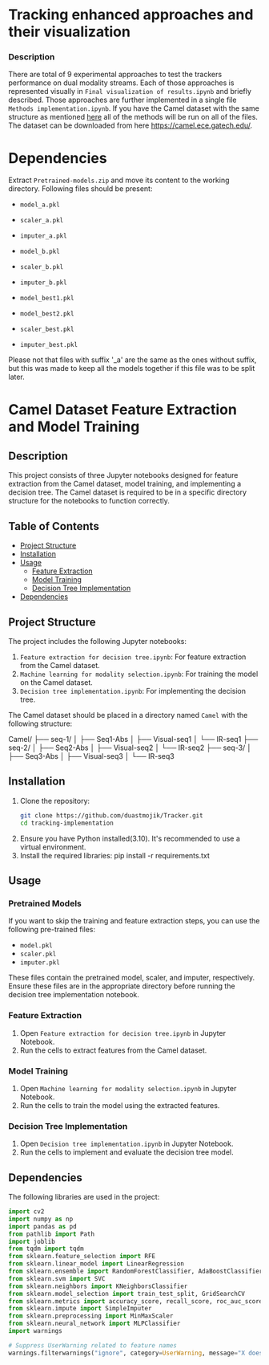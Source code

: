 # Tracking enhanced approaches and their visualization

### Description
There are total of 9 experimental approaches to test the trackers performance on dual modality streams. Each of those approaches is represented visually in `Final visualization of results.ipynb` and briefly described. Those approaches are further implemented in a single file `Methods implementation.ipynb`. If you have the Camel dataset with the same structure as mentioned [here](#project-structure) all of the methods will be run on all of the files. The dataset can be downloaded from here https://camel.ece.gatech.edu/.

# Dependencies
Extract `Pretrained-models.zip` and move its content to the working directory. Following files should be present:
- `model_a.pkl`
- `scaler_a.pkl`
- `imputer_a.pkl`

- `model_b.pkl`
- `scaler_b.pkl`
- `imputer_b.pkl`

- `model_best1.pkl`
- `model_best2.pkl`
- `scaler_best.pkl`
- `imputer_best.pkl`

Please not that files with suffix '_a' are the same as the ones without suffix, but this was made to keep all the models together if this file was to be split later. 

# Camel Dataset Feature Extraction and Model Training

## Description
This project consists of three Jupyter notebooks designed for feature extraction from the Camel dataset, model training, and implementing a decision tree. The Camel dataset is required to be in a specific directory structure for the notebooks to function correctly.

## Table of Contents
- [Project Structure](#project-structure)
- [Installation](#installation)
- [Usage](#usage)
  - [Feature Extraction](#feature-extraction)
  - [Model Training](#model-training)
  - [Decision Tree Implementation](#decision-tree-implementation)
- [Dependencies](#dependencies)

## Project Structure
The project includes the following Jupyter notebooks:
1. `Feature extraction for decision tree.ipynb`: For feature extraction from the Camel dataset.
2. `Machine learning for modality selection.ipynb`: For training the model on the Camel dataset.
3. `Decision tree implementation.ipynb`: For implementing the decision tree.

The Camel dataset should be placed in a directory named `Camel` with the following structure:

Camel/
├── seq-1/
│   ├── Seq1-Abs
│   ├── Visual-seq1
│   └── IR-seq1
├── seq-2/
│   ├── Seq2-Abs
│   ├── Visual-seq2
│   └── IR-seq2
├── seq-3/
│   ├── Seq3-Abs
│   ├── Visual-seq3
│   └── IR-seq3 



## Installation
1. Clone the repository:
   ```bash
   git clone https://github.com/duastmojik/Tracker.git
   cd tracking-implementation
2. Ensure you have Python installed(3.10). It's recommended to use a virtual environment.
3. Install the required libraries:
    pip install -r requirements.txt
    
## Usage

### Pretrained Models
If you want to skip the training and feature extraction steps, you can use the following pre-trained files:
- `model.pkl`
- `scaler.pkl`
- `imputer.pkl`

These files contain the pretrained model, scaler, and imputer, respectively. Ensure these files are in the appropriate directory before running the decision tree implementation notebook.

### Feature Extraction
1. Open `Feature extraction for decision tree.ipynb` in Jupyter Notebook.
2. Run the cells to extract features from the Camel dataset.

### Model Training
1. Open `Machine learning for modality selection.ipynb` in Jupyter Notebook.
2. Run the cells to train the model using the extracted features.

### Decision Tree Implementation
1. Open `Decision tree implementation.ipynb` in Jupyter Notebook.
2. Run the cells to implement and evaluate the decision tree model.


## Dependencies
The following libraries are used in the project:
```python
import cv2
import numpy as np
import pandas as pd
from pathlib import Path
import joblib
from tqdm import tqdm
from sklearn.feature_selection import RFE
from sklearn.linear_model import LinearRegression
from sklearn.ensemble import RandomForestClassifier, AdaBoostClassifier, GradientBoostingClassifier
from sklearn.svm import SVC
from sklearn.neighbors import KNeighborsClassifier
from sklearn.model_selection import train_test_split, GridSearchCV
from sklearn.metrics import accuracy_score, recall_score, roc_auc_score, f1_score
from sklearn.impute import SimpleImputer
from sklearn.preprocessing import MinMaxScaler
from sklearn.neural_network import MLPClassifier
import warnings

# Suppress UserWarning related to feature names
warnings.filterwarnings("ignore", category=UserWarning, message="X does not have valid feature names*")
